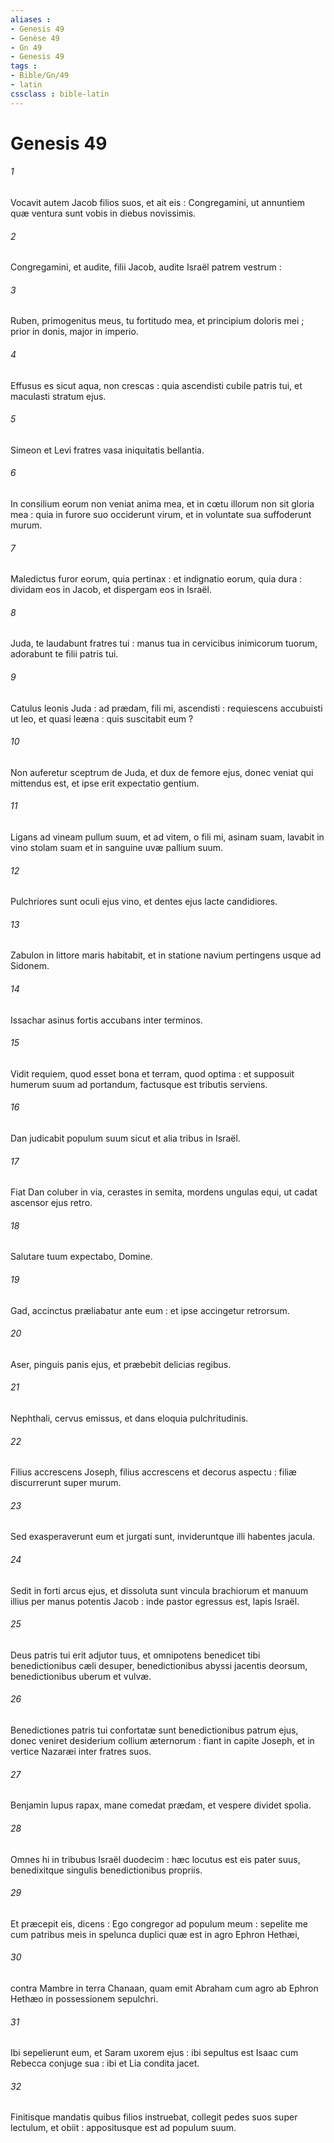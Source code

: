 ```yaml
---
aliases : 
- Genesis 49
- Genèse 49
- Gn 49
- Genesis 49
tags : 
- Bible/Gn/49
- latin
cssclass : bible-latin
---
```


# Genesis 49

###### 1
Vocavit autem Jacob filios suos, et ait eis : Congregamini, ut annuntiem quæ ventura sunt vobis in diebus novissimis.
###### 2
Congregamini, et audite, filii Jacob, audite Israël patrem vestrum :
###### 3
Ruben, primogenitus meus, tu fortitudo mea, et principium doloris mei ; prior in donis, major in imperio.
###### 4
Effusus es sicut aqua, non crescas : quia ascendisti cubile patris tui, et maculasti stratum ejus.
###### 5
Simeon et Levi fratres vasa iniquitatis bellantia.
###### 6
In consilium eorum non veniat anima mea, et in cœtu illorum non sit gloria mea : quia in furore suo occiderunt virum, et in voluntate sua suffoderunt murum.
###### 7
Maledictus furor eorum, quia pertinax : et indignatio eorum, quia dura : dividam eos in Jacob, et dispergam eos in Israël.
###### 8
Juda, te laudabunt fratres tui : manus tua in cervicibus inimicorum tuorum, adorabunt te filii patris tui.
###### 9
Catulus leonis Juda : ad prædam, fili mi, ascendisti : requiescens accubuisti ut leo, et quasi leæna : quis suscitabit eum ?
###### 10
Non auferetur sceptrum de Juda, et dux de femore ejus, donec veniat qui mittendus est, et ipse erit expectatio gentium.
###### 11
Ligans ad vineam pullum suum, et ad vitem, o fili mi, asinam suam, lavabit in vino stolam suam et in sanguine uvæ pallium suum.
###### 12
Pulchriores sunt oculi ejus vino, et dentes ejus lacte candidiores.
###### 13
Zabulon in littore maris habitabit, et in statione navium pertingens usque ad Sidonem.
###### 14
Issachar asinus fortis accubans inter terminos.
###### 15
Vidit requiem, quod esset bona et terram, quod optima : et supposuit humerum suum ad portandum, factusque est tributis serviens.
###### 16
Dan judicabit populum suum sicut et alia tribus in Israël.
###### 17
Fiat Dan coluber in via, cerastes in semita, mordens ungulas equi, ut cadat ascensor ejus retro.
###### 18
Salutare tuum expectabo, Domine.
###### 19
Gad, accinctus præliabatur ante eum : et ipse accingetur retrorsum.
###### 20
Aser, pinguis panis ejus, et præbebit delicias regibus.
###### 21
Nephthali, cervus emissus, et dans eloquia pulchritudinis.
###### 22
Filius accrescens Joseph, filius accrescens et decorus aspectu : filiæ discurrerunt super murum.
###### 23
Sed exasperaverunt eum et jurgati sunt, invideruntque illi habentes jacula.
###### 24
Sedit in forti arcus ejus, et dissoluta sunt vincula brachiorum et manuum illius per manus potentis Jacob : inde pastor egressus est, lapis Israël.
###### 25
Deus patris tui erit adjutor tuus, et omnipotens benedicet tibi benedictionibus cæli desuper, benedictionibus abyssi jacentis deorsum, benedictionibus uberum et vulvæ.
###### 26
Benedictiones patris tui confortatæ sunt benedictionibus patrum ejus, donec veniret desiderium collium æternorum : fiant in capite Joseph, et in vertice Nazaræi inter fratres suos.
###### 27
Benjamin lupus rapax, mane comedat prædam, et vespere dividet spolia.
###### 28
Omnes hi in tribubus Israël duodecim : hæc locutus est eis pater suus, benedixitque singulis benedictionibus propriis.
###### 29
Et præcepit eis, dicens : Ego congregor ad populum meum : sepelite me cum patribus meis in spelunca duplici quæ est in agro Ephron Hethæi,
###### 30
contra Mambre in terra Chanaan, quam emit Abraham cum agro ab Ephron Hethæo in possessionem sepulchri.
###### 31
Ibi sepelierunt eum, et Saram uxorem ejus : ibi sepultus est Isaac cum Rebecca conjuge sua : ibi et Lia condita jacet.
###### 32
Finitisque mandatis quibus filios instruebat, collegit pedes suos super lectulum, et obiit : appositusque est ad populum suum.

